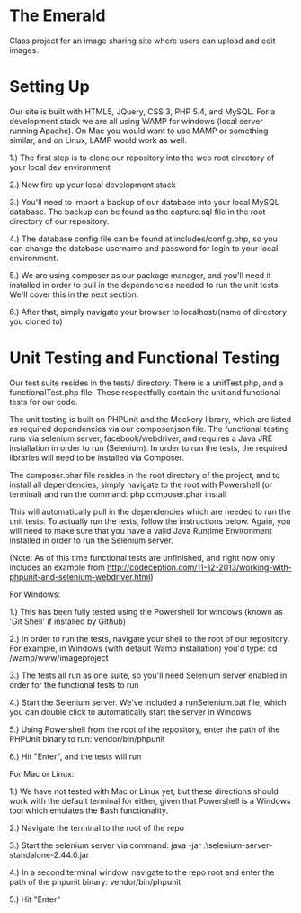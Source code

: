 The Emerald
============

Class project for an image sharing site where users can upload and edit images.  



Setting Up
============

Our site is built with HTML5, JQuery, CSS 3, PHP 5.4, and MySQL.  For a development stack we are all using WAMP for windows (local server running Apache).  On Mac you would want to use MAMP or something similar, and on Linux, LAMP would work as well.

1.)  The first step is to clone our repository into the web root directory of your local dev environment

2.)  Now fire up your local development stack

3.)  You'll need to import a backup of our database into your local MySQL database.  The backup can be found as the capture.sql file in the root directory of our repository.  

4.)  The database config file can be found at includes/config.php, so you can change the database username and password for login to your local environment.  

5.)  We are using composer as our package manager, and you'll need it installed in order to pull in the dependencies needed to run the unit tests.  We'll cover this in the next section.

6.)  After that, simply navigate your browser to localhost/(name of directory you cloned to)

Unit Testing and Functional Testing
====================================

Our test suite resides in the tests/ directory.  There is a unitTest.php, and a functionalTest.php file.  These respectfully contain the unit and functional tests for our code.  

The unit testing is built on PHPUnit and the Mockery library, which are listed as required dependencies via our composer.json file.  The functional testing runs via selenium server, facebook/webdriver, and requires a Java JRE installation in order to run (Selenium). In order to run the tests, the required libraries will need to be installed via Composer.  

The composer.phar file resides in the root directory of the project, and to install all dependencies, simply navigate to the root with Powershell (or terminal) and run the command: 
php composer.phar install

This will automatically pull in the dependencies which are needed to run the unit tests.  To actually run the tests, follow the instructions below. Again, you will need to make sure that you have a valid Java Runtime Environment installed in order to run the Selenium server.

(Note: As of this time functional tests are unfinished, and right now only includes an example from http://codeception.com/11-12-2013/working-with-phpunit-and-selenium-webdriver.html)

For Windows:

1.)  This has been fully tested using the Powershell for windows (known as 'Git Shell' if installed by Github)  

2.) In order to run the tests, navigate your shell to the root of our repository.  For example, in Windows (with default Wamp installation) you'd type: 
cd /wamp/www/imageproject

3.) The tests all run as one suite, so you'll need Selenium server enabled in order for the functional tests to run 

4.) Start the Selenium server.  We've included a runSelenium.bat file, which you can double click to automatically start the server in Windows

5.) Using Powershell from the root of the repository, enter the path of the PHPUnit binary to run:  vendor/bin/phpunit

6.) Hit "Enter", and the tests will run

For Mac or Linux:

1.)  We have not tested with Mac or Linux yet, but these directions should work with the default terminal for either, given that Powershell is a Windows tool which emulates the Bash functionality.

2.)  Navigate the terminal to the root of the repo

3.)  Start the selenium server via command: 
java -jar .\selenium-server-standalone-2.44.0.jar

4.)  In a second terminal window, navigate to the repo root and enter the path of the phpunit binary: vendor/bin/phpunit

5.)  Hit "Enter"
